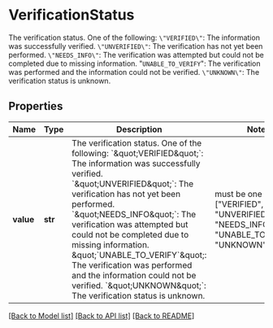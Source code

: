 # VerificationStatus

The verification status. One of the following:  `\"VERIFIED\"`: The information was successfully verified.  `\"UNVERIFIED\"`: The verification has not yet been performed.  `\"NEEDS_INFO\"`: The verification was attempted but could not be completed due to missing information.  \"`UNABLE_TO_VERIFY`\": The verification was performed and the information could not be verified.  `\"UNKNOWN\"`: The verification status is unknown.

## Properties
Name | Type | Description | Notes
------------ | ------------- | ------------- | -------------
**value** | **str** | The verification status. One of the following:  &#x60;\&quot;VERIFIED\&quot;&#x60;: The information was successfully verified.  &#x60;\&quot;UNVERIFIED\&quot;&#x60;: The verification has not yet been performed.  &#x60;\&quot;NEEDS_INFO\&quot;&#x60;: The verification was attempted but could not be completed due to missing information.  \&quot;&#x60;UNABLE_TO_VERIFY&#x60;\&quot;: The verification was performed and the information could not be verified.  &#x60;\&quot;UNKNOWN\&quot;&#x60;: The verification status is unknown. |  must be one of ["VERIFIED", "UNVERIFIED", "NEEDS_INFO", "UNABLE_TO_VERIFY", "UNKNOWN", ]

[[Back to Model list]](../README.md#documentation-for-models) [[Back to API list]](../README.md#documentation-for-api-endpoints) [[Back to README]](../README.md)



